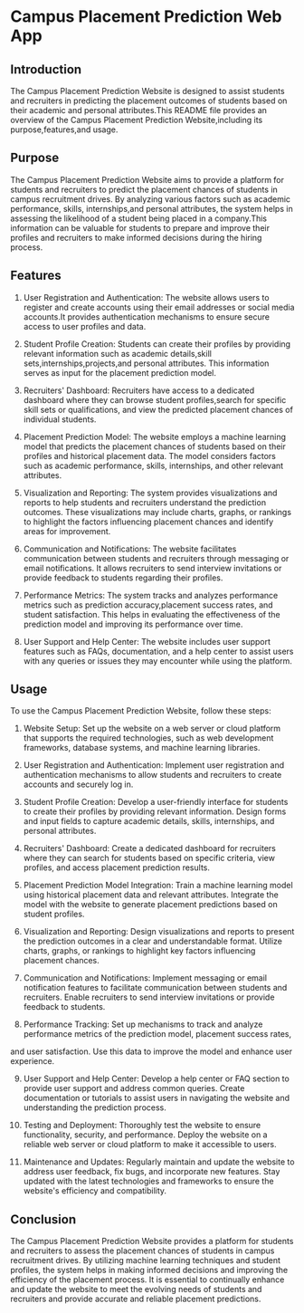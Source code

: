 # Campus Placement Prediction Web App

## Introduction
The Campus Placement Prediction Website is designed to assist students and recruiters in predicting the placement outcomes of students based on their academic and personal attributes.This README file provides an overview of the Campus Placement Prediction Website,including its purpose,features,and usage.

## Purpose
The Campus Placement Prediction Website aims to provide a platform for students and recruiters to predict the placement chances of students in campus recruitment drives. By analyzing various factors such as academic performance, skills, internships,and personal attributes, the system helps in assessing the likelihood of a student being placed in a company.This information can be valuable for students to prepare and improve their profiles and recruiters to make informed decisions during the hiring process.

## Features
1. User Registration and Authentication: The website allows users to register and create accounts using their email addresses or social media accounts.It provides authentication mechanisms to ensure secure access to user profiles and data.

2. Student Profile Creation: Students can create their profiles by providing relevant information such as academic details,skill sets,internships,projects,and personal attributes. This information serves as input for the placement prediction model.

3. Recruiters' Dashboard: Recruiters have access to a dedicated dashboard where they can browse student profiles,search for specific skill sets or qualifications, and view the predicted placement chances of individual students.

4. Placement Prediction Model: The website employs a machine learning model that predicts the placement chances of students based on their profiles and historical placement data. The model considers factors such as academic performance, skills, internships, and other relevant attributes.

5. Visualization and Reporting: The system provides visualizations and reports to help students and recruiters understand the prediction outcomes. These visualizations may include charts, graphs, or rankings to highlight the factors influencing placement chances and identify areas for improvement.

6. Communication and Notifications: The website facilitates communication between students and recruiters through messaging or email notifications. It allows recruiters to send interview invitations or provide feedback to students regarding their profiles.

7. Performance Metrics: The system tracks and analyzes performance metrics such as prediction accuracy,placement success rates, and student satisfaction. This helps in evaluating the effectiveness of the prediction model and improving its performance over time.

8. User Support and Help Center: The website includes user support features such as FAQs, documentation, and a help center to assist users with any queries or issues they may encounter while using the platform.

## Usage
To use the Campus Placement Prediction Website, follow these steps:

1. Website Setup: Set up the website on a web server or cloud platform that supports the required technologies, such as web development frameworks, database systems, and machine learning libraries.

2. User Registration and Authentication: Implement user registration and authentication mechanisms to allow students and recruiters to create accounts and securely log in.

3. Student Profile Creation: Develop a user-friendly interface for students to create their profiles by providing relevant information. Design forms and input fields to capture academic details, skills, internships, and personal attributes.

4. Recruiters' Dashboard: Create a dedicated dashboard for recruiters where they can search for students based on specific criteria, view profiles, and access placement prediction results.

5. Placement Prediction Model Integration: Train a machine learning model using historical placement data and relevant attributes. Integrate the model with the website to generate placement predictions based on student profiles.

6. Visualization and Reporting: Design visualizations and reports to present the prediction outcomes in a clear and understandable format. Utilize charts, graphs, or rankings to highlight key factors influencing placement chances.

7. Communication and Notifications: Implement messaging or email notification features to facilitate communication between students and recruiters. Enable recruiters to send interview invitations or provide feedback to students.

8. Performance Tracking: Set up mechanisms to track and analyze performance metrics of the prediction model, placement success rates,

 and user satisfaction. Use this data to improve the model and enhance user experience.

9. User Support and Help Center: Develop a help center or FAQ section to provide user support and address common queries. Create documentation or tutorials to assist users in navigating the website and understanding the prediction process.

10. Testing and Deployment: Thoroughly test the website to ensure functionality, security, and performance. Deploy the website on a reliable web server or cloud platform to make it accessible to users.

11. Maintenance and Updates: Regularly maintain and update the website to address user feedback, fix bugs, and incorporate new features. Stay updated with the latest technologies and frameworks to ensure the website's efficiency and compatibility.

## Conclusion
The Campus Placement Prediction Website provides a platform for students and recruiters to assess the placement chances of students in campus recruitment drives. By utilizing machine learning techniques and student profiles, the system helps in making informed decisions and improving the efficiency of the placement process. It is essential to continually enhance and update the website to meet the evolving needs of students and recruiters and provide accurate and reliable placement predictions.
